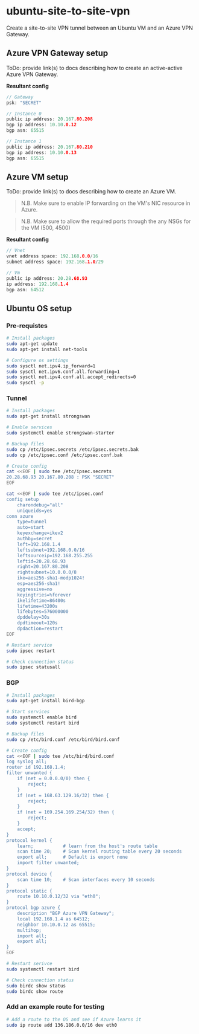 # ubuntu-site-to-site-vpn
Create a site-to-site VPN tunnel between an Ubuntu VM and an Azure VPN Gateway.

## Azure VPN Gateway setup

ToDo: provide link(s) to docs describing how to create an active-active Azure VPN Gateway.

**Resultant config**

``` c
// Gateway
psk: "SECRET"

// Instance 0
public ip address: 20.167.80.208
bgp ip address: 10.10.0.12
bgp asn: 65515

// Instance 1
public ip address: 20.167.80.210
bgp ip address: 10.10.0.13
bgp asn: 65515
```

## Azure VM setup

ToDo: provide link(s) to docs describing how to create an Azure VM.

> N.B. Make sure to enable IP forwarding on the VM's NIC resource in Azure.

> N.B. Make sure to allow the required ports through the any NSGs for the VM (500, 4500)

**Resultant config**

``` c
// Vnet
vnet address space: 192.168.0.0/16
subnet address space: 192.168.1.0/29

// Vm
public ip address: 20.28.68.93
ip address: 192.168.1.4
bgp asn: 64512
```

## Ubuntu OS setup

### Pre-requistes

``` bash
# Install packages
sudo apt-get update
sudo apt-get install net-tools

# Configure os settings
sudo sysctl net.ipv4.ip_forward=1
sudo sysctl net.ipv6.conf.all.forwarding=1
sudo sysctl net.ipv4.conf.all.accept_redirects=0
sudo sysctl -p
```

### Tunnel

``` bash
# Install packages
sudo apt-get install strongswan

# Enable services
sudo systemctl enable strongswan-starter

# Backup files
sudo cp /etc/ipsec.secrets /etc/ipsec.secrets.bak
sudo cp /etc/ipsec.conf /etc/ipsec.conf.bak

# Create config
cat <<EOF | sudo tee /etc/ipsec.secrets
20.28.68.93 20.167.80.208 : PSK "SECRET"
EOF

cat <<EOF | sudo tee /etc/ipsec.conf
config setup
    charondebug="all"
    uniqueids=yes
conn azure
    type=tunnel
    auto=start
    keyexchange=ikev2
    authby=secret
    left=192.168.1.4
    leftsubnet=192.168.0.0/16
    leftsourceip=192.168.255.255
    leftid=20.28.68.93
    right=20.167.80.208
    rightsubnet=10.0.0.0/8
    ike=aes256-sha1-modp1024!
    esp=aes256-sha1!
    aggressive=no
    keyingtries=%forever
    ikelifetime=86400s
    lifetime=43200s
    lifebytes=576000000
    dpddelay=30s
    dpdtimeout=120s
    dpdaction=restart
EOF

# Restart service
sudo ipsec restart

# Check connection status
sudo ipsec statusall
```

### BGP

``` bash
# Install packages
sudo apt-get install bird-bgp

# Start services
sudo systemctl enable bird
sudo systemctl restart bird

# Backup files
sudo cp /etc/bird.conf /etc/bird/bird.conf

# Create config
cat <<EOF | sudo tee /etc/bird/bird.conf
log syslog all;
router id 192.168.1.4;
filter unwanted {
    if (net = 0.0.0.0/0) then {
        reject;
    }
    if (net = 168.63.129.16/32) then {
        reject;
    }
    if (net = 169.254.169.254/32) then {
        reject;
    }
    accept;
}
protocol kernel {
    learn;           # learn from the host's route table
    scan time 20;    # Scan kernel routing table every 20 seconds
    export all;      # Default is export none
    import filter unwanted;
}
protocol device {
    scan time 10;    # Scan interfaces every 10 seconds
}
protocol static {
    route 10.10.0.12/32 via "eth0";
}
protocol bgp azure {
    description "BGP Azure VPN Gateway";
    local 192.168.1.4 as 64512;
    neighbor 10.10.0.12 as 65515;
    multihop;
    import all;
    export all;
}
EOF

# Restart serivce
sudo systemctl restart bird

# Check connection status
sudo birdc show status
sudo birdc show route
```

### Add an example route for testing

``` bash
# Add a route to the OS and see if Azure learns it
sudo ip route add 136.186.0.0/16 dev eth0
```
